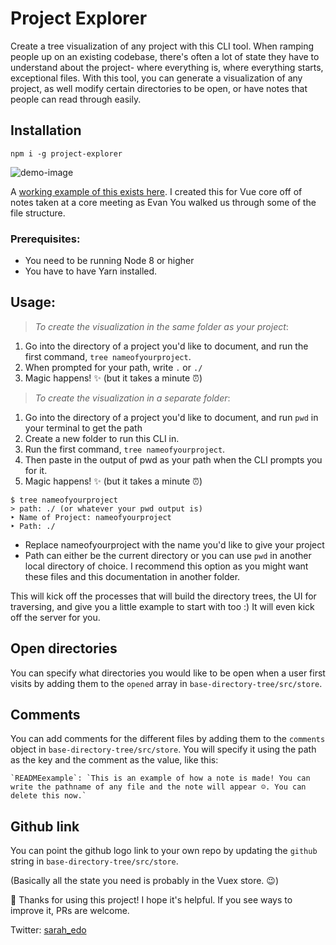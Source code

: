 # Project Explorer

Create a tree visualization of any project with this CLI tool. When ramping people up on an existing codebase, there's often a lot of state they have to understand about the project- where everything is, where everything starts, exceptional files. With this tool, you can generate a visualization of any project, as well modify certain directories to be open, or have notes that people can read through easily.

## Installation

```
npm i -g project-explorer
```

![demo-image](https://s3-us-west-2.amazonaws.com/s.cdpn.io/28963/vue-directory.png)

A [working example of this exists here](https://sdras.github.io/vue-directory-tree/). I created this for Vue core off of notes taken at a core meeting as Evan You walked us through some of the file structure.

### Prerequisites: 
- You need to be running Node 8 or higher
- You have to have Yarn installed.

## Usage:
> _To create the visualization in the same folder as your project_: 
1. Go into the directory of a project you'd like to document, and run the first command, `tree nameofyourproject`.
2. When prompted for your path, write `.` or `./`
3. Magic happens! ✨ (but it takes a minute ⏰)

> _To create the visualization in a separate folder_: 
1. Go into the directory of a project you'd like to document, and run `pwd` in your terminal to get the path
2. Create a new folder to run this CLI in. 
3. Run the first command, `tree nameofyourproject`.
4. Then paste in the output of pwd as your path when the CLI prompts you for it.
5. Magic happens! ✨ (but it takes a minute ⏰)

```
$ tree nameofyourproject
> path: ./ (or whatever your pwd output is)
‣ Name of Project: nameofyourproject
‣ Path: ./
```

- Replace nameofyourproject with the name you'd like to give your project
- Path can either be the current directory or you can use `pwd` in another local directory of choice. I recommend this option as you might want these files and this documentation in another folder.

This will kick off the processes that will build the directory trees, the UI for traversing, and give you a little example to start with too :) It will even kick off the server for you.

## Open directories

You can specify what directories you would like to be open when a user first visits by adding them to the `opened` array in `base-directory-tree/src/store`.

## Comments 

You can add comments for the different files by adding them to the `comments` object in `base-directory-tree/src/store`. You will specify it using the path as the key and the comment as the value, like this:

```
`READMEexample`: `This is an example of how a note is made! You can write the pathname of any file and the note will appear ☺️. You can delete this now.`
```

## Github link

You can point the github logo link to your own repo by updating the `github` string in `base-directory-tree/src/store`.

(Basically all the state you need is probably in the Vuex store. 😉)

🥂 Thanks for using this project! I hope it's helpful. If you see ways to improve it, PRs are welcome. 

Twitter: [sarah_edo](https://twitter.com/sarah_edo)
